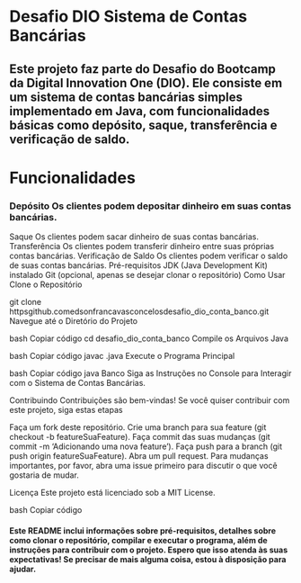 # Desafio DIO Sistema de Contas Bancárias
## Este projeto faz parte do Desafio do Bootcamp da Digital Innovation One (DIO). Ele consiste em um sistema de contas bancárias simples implementado em Java, com funcionalidades básicas como depósito, saque, transferência e verificação de saldo.

# Funcionalidades
### Depósito Os clientes podem depositar dinheiro em suas contas bancárias.
Saque Os clientes podem sacar dinheiro de suas contas bancárias.
Transferência Os clientes podem transferir dinheiro entre suas próprias contas bancárias.
Verificação de Saldo Os clientes podem verificar o saldo de suas contas bancárias.
Pré-requisitos
JDK (Java Development Kit) instalado
Git (opcional, apenas se desejar clonar o repositório)
Como Usar
Clone o Repositório

git clone httpsgithub.comedsonfrancavasconcelosdesafio_dio_conta_banco.git
Navegue até o Diretório do Projeto

bash
Copiar código
cd desafio_dio_conta_banco
Compile os Arquivos Java

bash
Copiar código
javac .java
Execute o Programa Principal

bash
Copiar código
java Banco
Siga as Instruções no Console para Interagir com o Sistema de Contas Bancárias.

Contribuindo
Contribuições são bem-vindas! Se você quiser contribuir com este projeto, siga estas etapas

Faça um fork deste repositório.
Crie uma branch para sua feature (git checkout -b featureSuaFeature).
Faça commit das suas mudanças (git commit -m ‘Adicionando uma nova feature’).
Faça push para a branch (git push origin featureSuaFeature).
Abra um pull request.
Para mudanças importantes, por favor, abra uma issue primeiro para discutir o que você gostaria de mudar.

Licença
Este projeto está licenciado sob a MIT License.

bash
Copiar código

#### Este README inclui informações sobre pré-requisitos, detalhes sobre como clonar o repositório, compilar e executar o programa, além de instruções para contribuir com o projeto. Espero que isso atenda às suas expectativas! Se precisar de mais alguma coisa, estou à disposição para ajudar.
